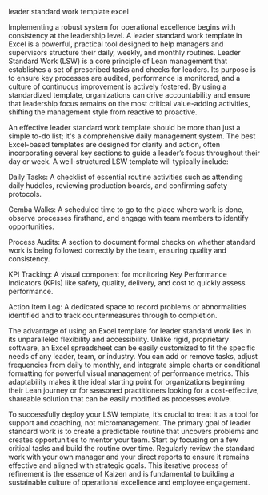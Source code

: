 leader standard work template excel


Implementing a robust system for operational excellence begins with consistency at the leadership level. A leader standard work template in Excel is a powerful, practical tool designed to help managers and supervisors structure their daily, weekly, and monthly routines. Leader Standard Work (LSW) is a core principle of Lean management that establishes a set of prescribed tasks and checks for leaders. Its purpose is to ensure key processes are audited, performance is monitored, and a culture of continuous improvement is actively fostered. By using a standardized template, organizations can drive accountability and ensure that leadership focus remains on the most critical value-adding activities, shifting the management style from reactive to proactive.



An effective leader standard work template should be more than just a simple to-do list; it's a comprehensive daily management system. The best Excel-based templates are designed for clarity and action, often incorporating several key sections to guide a leader’s focus throughout their day or week. A well-structured LSW template will typically include:




Daily Tasks: A checklist of essential routine activities such as attending daily huddles, reviewing production boards, and confirming safety protocols.


Gemba Walks: A scheduled time to go to the place where work is done, observe processes firsthand, and engage with team members to identify opportunities.


Process Audits: A section to document formal checks on whether standard work is being followed correctly by the team, ensuring quality and consistency.


KPI Tracking: A visual component for monitoring Key Performance Indicators (KPIs) like safety, quality, delivery, and cost to quickly assess performance.


Action Item Log: A dedicated space to record problems or abnormalities identified and to track countermeasures through to completion.





The advantage of using an Excel template for leader standard work lies in its unparalleled flexibility and accessibility. Unlike rigid, proprietary software, an Excel spreadsheet can be easily customized to fit the specific needs of any leader, team, or industry. You can add or remove tasks, adjust frequencies from daily to monthly, and integrate simple charts or conditional formatting for powerful visual management of performance metrics. This adaptability makes it the ideal starting point for organizations beginning their Lean journey or for seasoned practitioners looking for a cost-effective, shareable solution that can be easily modified as processes evolve.



To successfully deploy your LSW template, it’s crucial to treat it as a tool for support and coaching, not micromanagement. The primary goal of leader standard work is to create a predictable routine that uncovers problems and creates opportunities to mentor your team. Start by focusing on a few critical tasks and build the routine over time. Regularly review the standard work with your own manager and your direct reports to ensure it remains effective and aligned with strategic goals. This iterative process of refinement is the essence of Kaizen and is fundamental to building a sustainable culture of operational excellence and employee engagement.
